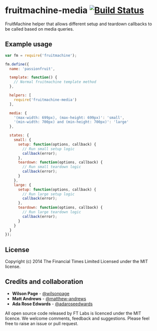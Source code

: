 # fruitmachine-media [![Build Status](https://travis-ci.org/ftlabs/fruitmachine-media.svg?branch=master)](https://travis-ci.org/ftlabs/fruitmachine-media)

FruitMachine helper that allows different setup and teardown callbacks to be called based on media queries.

## Example usage

```js
var fm = require('fruitmachine');

fm.define({
  name: 'passionfruit',

  template: function() {
    // Normal fruitmachine template method
  },

  helpers: [
    require('fruitmachine-media')
  ],

  media: {
    '(max-width: 699px), (max-height: 699px)': 'small',
    '(min-width: 700px) and (min-height: 700px)': 'large'
  },

  states: {
    small: {
      setup: function(options, callback) {
        // Run small setup logic
        callback(error);
      },
      teardown: function(options, callback) {
        // Run small teardown logic
        callback(error);
      }
    },
    large: {
      setup: function(options, callback) {
        // Run large setup logic
        callback(error);
      },
      teardown: function(options, callback) {
        // Run large teardown logic
        callback(error);
      }
    }
  }
});
```

## License
Copyright (c) 2014 The Financial Times Limited
Licensed under the MIT license.

## Credits and collaboration

- **Wilson Page** - [@wilsonpage](http://github.com/wilsonpage)
- **Matt Andrews** - [@matthew-andrews](http://github.com/matthew-andrews)
- **Ada Rose Edwards** - [@adaroseedwards](http://github.com/adaroseedwards)

All open source code released by FT Labs is licenced under the MIT licence. We welcome comments, feedback and suggestions. Please feel free to raise an issue or pull request.
